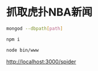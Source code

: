 # 抓取虎扑NBA新闻
```sh
mongod --dbpath[path]
```
```sh
npm i
```
```sh
node bin/www
```

[http://localhost:3000/spider](http://localhost:3000/spider)
